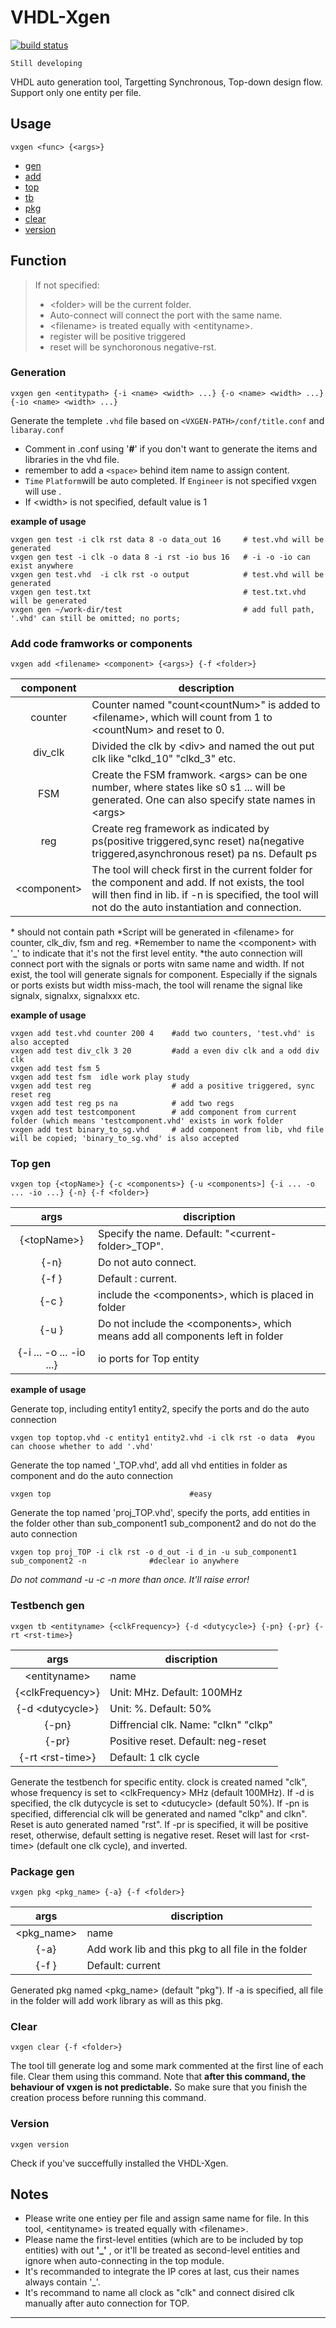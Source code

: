 # VHDL-Xgen
[![build status](https://img.shields.io/badge/build-none-yellow.svg)](https://img.shields.io/badge/build-none-yellow.svg)

```Still developing```

VHDL auto generation tool, Targetting Synchronous, Top-down design flow. Support only one entity per file.



## Usage
```
vxgen <func> {<args>}
```

* [gen](https://github.com/wangyipengw1p/VHDL-Xgen/blob/master/README.md#generation)
* [add](https://github.com/wangyipengw1p/VHDL-Xgen/blob/master/README.md#add-components)
* [top](https://github.com/wangyipengw1p/VHDL-Xgen/blob/master/README.md#top-gen) 
* [tb](https://github.com/wangyipengw1p/VHDL-Xgen/blob/master/README.md#testbench-gen) 
* [pkg](https://github.com/wangyipengw1p/VHDL-Xgen/blob/master/README.md#package-gen) 
* [clear](https://github.com/wangyipengw1p/VHDL-Xgen/blob/master/README.md#clear)
* [version](https://github.com/wangyipengw1p/VHDL-Xgen/blob/master/README.md#version)
## Function
>  If not specified:
> * \<folder\> will be the current folder.
> * Auto-connect will connect the port with the same name.
> * \<filename\> is treated equally with \<entityname\>.
> * register will be positive triggered
> * reset will be synchoronous negative-rst.
### Generation
``` 
vxgen gen <entitypath> {-i <name> <width> ...} {-o <name> <width> ...} {-io <name> <width> ...} 
```
Generate the templete ```.vhd``` file based on ```<VXGEN-PATH>/conf/title.conf``` and ```libaray.conf```
  - Comment in .conf using '**#**' if you don't want to generate the items and libraries in the vhd file.
  - remember to add a ```<space>``` behind item name to assign content. 
  - `Time` `Platform`will be auto completed. If ```Engineer``` is not specified vxgen will use <usrname>.
  - If \<width\> is not specified, default value is 1

**example of usage**
```
vxgen gen test -i clk rst data 8 -o data_out 16     # test.vhd will be generated
vxgen gen test -i clk -o data 8 -i rst -io bus 16   # -i -o -io can exist anywhere
vxgen gen test.vhd  -i clk rst -o output            # test.vhd will be generated
vxgen gen test.txt                                  # test.txt.vhd will be generated
vxgen gen ~/work-dir/test                           # add full path, '.vhd' can still be omitted; no ports;
```
  
### Add code framworks or components
```
vxgen add <filename> <component> {<args>} {-f <folder>}
```


| component | description |
|  :-: | ------------- |
| counter | Counter named "count&lt;countNum&gt;" is added to &lt;filename&gt;, which will count from 1 to &lt;countNum&gt; and reset to 0. |
| div_clk | Divided the clk by &lt;div&gt; and named the out put clk like "clkd_10" "clkd_3" etc. |
| FSM | Create the FSM framwork. \<args\> can be one number, where states like s0 s1 ... will be generated. One can also specify state names in \<args\> |
| reg | Create reg framework as indicated by ps(positive triggered,sync reset) na(negative triggered,asynchronous reset) pa ns. Default ps |
| \<component\> | The tool will check first in the current folder for the component and add. If not exists, the tool will then find in lib. if -n is specified, the tool will not do the auto instantiation and connection. |

*<filename> should not contain path
*Script will be generated in \<filename\> for counter, clk_div, fsm and reg.
*Remember to name the \<component\> with '_' to indicate that it's not the first level entity.
*the auto connection will connect port with the signals or ports witn same name and width. If not exist, the tool will generate signals for component. Especially if the signals or ports exists but width miss-mach, the tool will rename the signal like signalx, signalxx, signalxxx etc.

**example of usage**
```
vxgen add test.vhd counter 200 4    #add two counters, 'test.vhd' is also accepted
vxgen add test div_clk 3 20         #add a even div clk and a odd div clk
vxgen add test fsm 5
vxgen add test fsm  idle work play study
vxgen add test reg                  # add a positive triggered, sync reset reg
vxgen add test reg ps na            # add two regs
vxgen add test testcomponent        # add component from current folder (which means 'testcomponent.vhd' exists in work folder
vxgen add test binary_to_sg.vhd     # add component from lib, vhd file will be copied; 'binary_to_sg.vhd' is also accepted 
```

  
### Top gen
```
vxgen top {<topName>} {-c <components>} {-u <components>] {-i ... -o ... -io ...} {-n} {-f <folder>}
```

args | discription
:-: | --
{\<topName\>} | Specify the name. Default: "\<current-folder\>_TOP".
{-n} | Do not auto connect.
{-f <folder>} | Default : current.
{-c <components>} | include the \<components\>, which is placed in folder
{-u <components>} | Do not include the \<components\>, which means add all components left in folder
{-i ... -o ... -io ...} | io ports for Top entity
  
**example of usage**

Generate top, including entity1 entity2, specify the ports and do the auto connection
```
vxgen top toptop.vhd -c entity1 entity2.vhd -i clk rst -o data  #you can choose whether to add '.vhd'
```
Generate the top named '<currend-folder>_TOP.vhd', add all vhd entities in folder as component and do the auto connection
  
```
vxgen top                               #easy      
```

Generate the top named 'proj_TOP.vhd', specify the ports, add entities in the folder other than sub_component1 sub_component2 and do not do the auto connection

```
vxgen top proj_TOP -i clk rst -o d_out -i d_in -u sub_component1 sub_component2 -n              #declear io anywhere
```
*Do not command -u -c -n more than once. It'll raise error!*

### Testbench gen
```
vxgen tb <entityname> {<clkFrequency>} {-d <dutycycle>} {-pn} {-pr} {-rt <rst-time>}
```

args | discription
:-: | --
\<entityname\> | name
{\<clkFrequency\>} | Unit: MHz. Default: 100MHz
{-d \<dutycycle\>} | Unit: %. Default: 50%
{-pn} | Diffrencial clk. Name: "clkn" "clkp"
{-pr} | Positive reset. Default: neg-reset
{-rt \<rst-time\>} | Default: 1 clk cycle
  
Generate the testbench for specific entity. clock is created named "clk", whose frequency is set to &lt;clkFrequency&gt; MHz (default 100MHz). If -d is specified, the clk dutycycle is set to &lt;dutucycle&gt; (default 50%). If -pn is specified, differencial clk will be generated and named "clkp" and clkn". Reset is auto generated named "rst". If -pr is specified, it will be positive reset, otherwise, default setting is negative reset. Reset will last for &lt;rst-time&gt; (default one clk cycle), and inverted.
  
### Package gen
```
vxgen pkg <pkg_name> {-a} {-f <folder>}
```

args | discription
:-: | --
<pkg_name> | name
{-a} | Add work lib and this pkg to all file in the folder
{-f <folder>} | Default: current
  
Generated pkg named &lt;pkg_name&gt; (default "pkg"). If -a is specified, all file in the folder will add work library as will as this pkg.

### Clear
```
vxgen clear {-f <folder>}
```
The tool till generate log and some mark commented at the first line of each file. Clear them using this command. Note that **after this command, the behaviour of vxgen is not predictable.** So make sure that you finish the creation process before running this command.

### Version
```
vxgen version
```
Check if you've succeffully installed the VHDL-Xgen.

## Notes
- Please write one entiey per file and assign same name for file. In this tool, &lt;entityname&gt; is treated equally with &lt;filename&gt;.
- Please name the first-level entities (which are to be included by top entities) with out **'_'** , or it'll be treated as second-level entities and ignore when auto-connecting in the top module.
- It's recommanded to integrate the IP cores at last, cus their names always contain '_'.
- It's recommand to name all clock as "clk" and connect disired clk manually after auto connection for TOP.

------------------
